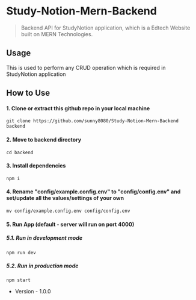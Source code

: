 # Study-Notion-Mern-Backend

> Backend API for StudyNotion application, which is a Edtech Website built on MERN Technologies.



## Usage

This is used to perform any CRUD operation which is required in StudyNotion application

## How to Use

#### 1. Clone or extract this github repo in your local machine

```
git clone https://github.com/sunny8080/Study-Notion-Mern-Backend backend
```

#### 2. Move to backend directory

```
cd backend
```

#### 3. Install dependencies

```
npm i
```

#### 4. Rename "config/example.config.env" to "config/config.env" and set/update all the values/settings of your own

```
mv config/example.config.env config/config.env
```

#### 5. Run App (default - server will run on port 4000)

##### 5.1. Run in development mode

```
npm run dev
```

##### 5.2. Run in production mode

```
npm start
```


>





- Version - 1.0.0

